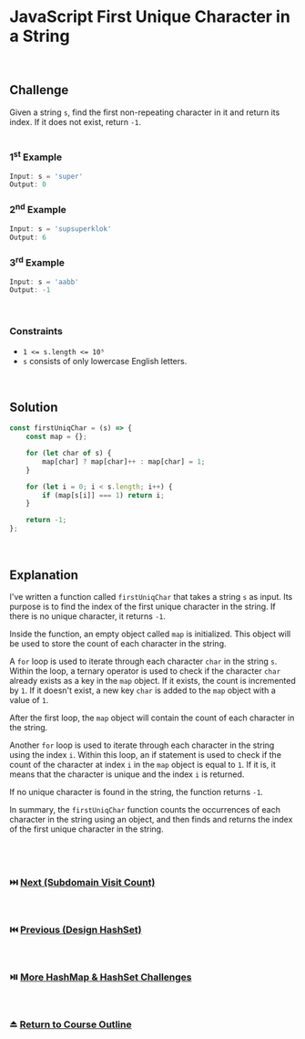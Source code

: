 # JavaScript First Unique Character in a String
<br/>

## Challenge
Given a string `s`, find the first non-repeating character in it and return its index. If it does not exist, return `-1`.
<br/>
<br/>

### 1<sup>st</sup> Example

```JavaScript
Input: s = 'super'
Output: 0
```

### 2<sup>nd</sup> Example

```JavaScript
Input: s = 'supsuperklok'
Output: 6
```

### 3<sup>rd</sup> Example

```JavaScript
Input: s = 'aabb'
Output: -1
```

<br/>

### Constraints

- `1 <= s.length <= 10⁵`
- `s` consists of only lowercase English letters.

<br/>

## Solution

```JavaScript
const firstUniqChar = (s) => {
    const map = {};

    for (let char of s) {
        map[char] ? map[char]++ : map[char] = 1;
    }

    for (let i = 0; i < s.length; i++) {
        if (map[s[i]] === 1) return i;
    }

    return -1;
};
```

<br/>

## Explanation

I've written a function called `firstUniqChar` that takes a string `s` as input. Its purpose is to find the index of the first unique character in the string. If there is no unique character, it returns `-1`.
<br/>

Inside the function, an empty object called `map` is initialized. This object will be used to store the count of each character in the string.
<br/>

A `for` loop is used to iterate through each character `char` in the string `s`. Within the loop, a ternary operator is used to check if the character `char` already exists as a key in the `map` object. If it exists, the count is incremented by `1`. If it doesn't exist, a new key `char` is added to the `map` object with a value of `1`.
<br/>

After the first loop, the `map` object will contain the count of each character in the string.
<br/>

Another `for` loop is used to iterate through each character in the string using the index `i`. Within this loop, an if statement is used to check if the count of the character at index `i` in the `map` object is equal to `1`. If it is, it means that the character is unique and the index `i` is returned.
<br/>

If no unique character is found in the string, the function returns `-1`.
<br/>

In summary, the `firstUniqChar` function counts the occurrences of each character in the string using an object, and then finds and returns the index of the first unique character in the string.
<br/>
<br/>
<br/>
<br/>

### :next_track_button: [Next (Subdomain Visit Count)][Next]
<br/>

### :previous_track_button: [Previous (Design HashSet)][Previous]
<br/>

### :play_or_pause_button: [More HashMap & HashSet Challenges][More]
<br/>

### :eject_button: [Return to Course Outline][Return]
<br/>

[Next]: https://github.com/Superklok/JavaScriptHashMapsAndSets/blob/main/Multiset/JavaScriptSubdomainVisitCount.md
[Previous]: https://github.com/Superklok/JavaScriptHashMapsAndSets/blob/main/Sorting/JavaScriptDesignHashSet.md
[More]: https://github.com/Superklok/JavaScriptHashMapsAndSets
[Return]: https://github.com/Superklok/LearnJavaScript